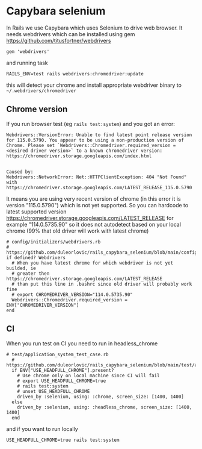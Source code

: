 # Capybara selenium

In Rails we use Capybara which uses Selenium to drive web browser. It needs
webdrivers which can be installed using gem https://github.com/titusfortner/webdrivers

```
gem 'webdrivers'
```
and running task

```
RAILS_ENV=test rails webdrivers:chromedriver:update
```
this will detect your chrome and install appropriate webdriver binary to
`~/.webdrivers/chromedriver`


## Chrome version

If you run browser test (eg `rails test:system`) and you got an error:
```
Webdrivers::VersionError: Unable to find latest point release version for 115.0.5790. You appear to be using a non-production version of Chrome. Please set `Webdrivers::Chromedriver.required_version = <desired driver version>` to a known chromedriver version: https://chromedriver.storage.googleapis.com/index.html


Caused by:
Webdrivers::NetworkError: Net::HTTPClientException: 404 "Not Found" with https://chromedriver.storage.googleapis.com/LATEST_RELEASE_115.0.5790
```

It means you are using very recent version of chrome (in this error it is
version "115.0.5790") which is not yet supported.
So you can hardcode to latest supported version
https://chromedriver.storage.googleapis.com/LATEST_RELEASE for example
"114.0.5735.90" so it does not autodetect based on your local chrome (99% that
old driver will work with latest chrome)
~~~
# config/initializers/webdrivers.rb
# https://github.com/duleorlovic/rails_capybara_selenium/blob/main/config/initializers/webdrivers.rb
if defined? Webdrivers
  # When you have latest chrome for which webdriver is not yet builded, ie
  # greater then https://chromedriver.storage.googleapis.com/LATEST_RELEASE
  # than put this line in .bashrc since old driver will probably work fine
  # export CHROMEDRIVER_VERSION="114.0.5735.90"
  Webdrivers::Chromedriver.required_version = ENV["CHROMEDRIVER_VERSION"]
end
~~~

## CI

When you run test on CI you need to run in headless_chrome

```
# test/application_system_test_case.rb
  # https://github.com/duleorlovic/rails_capybara_selenium/blob/main/test/application_system_test_case.rb
  if ENV["USE_HEADFULL_CHROME"].present?
    # Use chrome only on local machine since CI will fail
    # export USE_HEADFULL_CHROME=true
    # rails test:system
    # unset USE_HEADFULL_CHROME
    driven_by :selenium, using: :chrome, screen_size: [1400, 1400]
  else
    driven_by :selenium, using: :headless_chrome, screen_size: [1400, 1400]
  end
```

and if you want to run locally
```
USE_HEADFULL_CHROME=true rails test:system
```
